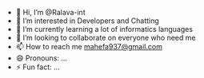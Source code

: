 - 👋 Hi, I’m @Ralava-int
- 👀 I’m interested in Developers and Chatting
- 🌱 I’m currently learning a lot of informatics languages
- 💞️ I’m looking to collaborate on everyone who need me
- 📫 How to reach me mahefa937@gmail.com
- 😄 Pronouns: ...
- ⚡ Fun fact: ...

<!---
Ralava-int/Ralava-int is a ✨ special ✨ repository because its `README.md` (this file) appears on your GitHub profile.
You can click the Preview link to take a look at your changes.
--->
